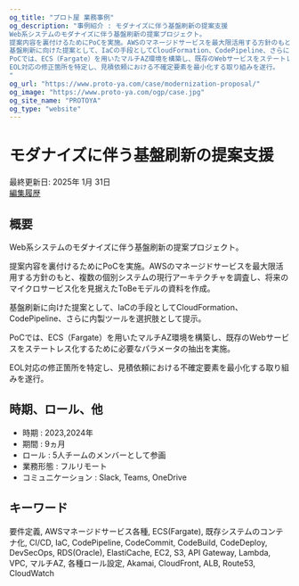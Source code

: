 ```yaml
---
og_title: "プロト屋 業務事例"
og_description: "事例紹介 : モダナイズに伴う基盤刷新の提案支援
Web系システムのモダナイズに伴う基盤刷新の提案プロジェクト。
提案内容を裏付けるためにPoCを実施。AWSのマネージドサービスを最大限活用する方針のもと、複数の個別システムの現行アーキテクチャを調査し、将来のマイクロサービス化を見据えたToBeモデルの資料を作成。
基盤刷新に向けた提案として、IaCの手段としてCloudFormation、CodePipeline、さらに内製ツールを選択肢として提示。
PoCでは、ECS（Fargate）を用いたマルチAZ環境を構築し、既存のWebサービスをステートレス化するために必要なパラメータの抽出を実施。
EOL対応の修正箇所を特定し、見積依頼における不確定要素を最小化する取り組みを遂行。
"
og_url: "https://www.proto-ya.com/case/modernization-proposal/"
og_image: "https://www.proto-ya.com/ogp/case.jpg"
og_site_name: "PROTOYA"
og_type: "website"
---
```

# モダナイズに伴う基盤刷新の提案支援
<p class="update-date">最終更新日: 2025年 1月 31日</br>
<a class="update-date" target="_blank" href='https://github.com/proto-ya/protoya-mkdocs/commits/main/docs/case/modernization-proposal.md'>編集履歴</a></p>

## 概要

Web系システムのモダナイズに伴う基盤刷新の提案プロジェクト。

提案内容を裏付けるためにPoCを実施。AWSのマネージドサービスを最大限活用する方針のもと、複数の個別システムの現行アーキテクチャを調査し、将来のマイクロサービス化を見据えたToBeモデルの資料を作成。

基盤刷新に向けた提案として、IaCの手段としてCloudFormation、CodePipeline、さらに内製ツールを選択肢として提示。

PoCでは、ECS（Fargate）を用いたマルチAZ環境を構築し、既存のWebサービスをステートレス化するために必要なパラメータの抽出を実施。

EOL対応の修正箇所を特定し、見積依頼における不確定要素を最小化する取り組みを遂行。

## 時期、ロール、他

- 時期 : 2023,2024年 
- 期間 : 9ヵ月
- ロール : 5人チームのメンバーとして参画
- 業務形態 : フルリモート
- コミュニケーション : Slack, Teams, OneDrive

## キーワード

要件定義, AWSマネージドサービス各種, ECS(Fargate), 既存システムのコンテナ化, CI/CD, IaC, CodePipeline, CodeCommit, CodeBuild, CodeDeploy, DevSecOps, RDS(Oracle), ElastiCache, EC2, S3, API Gateway, Lambda, VPC, マルチAZ, 各種ロール設定, Akamai, CloudFront, ALB, Route53, CloudWatch
